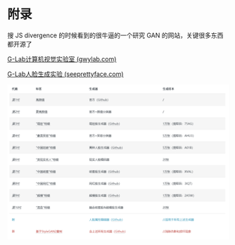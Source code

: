 # 附录



搜 JS divergence 的时候看到的很牛逼的一个研究 GAN 的网站，关键很多东西都开源了

[G-Lab计算机视觉实验室 (gwylab.com)](http://www.gwylab.com/)

[G-Lab人脸生成实验 (seeprettyface.com)](http://www.seeprettyface.com/index.html)

![seeprettyface](assets/seeprettyface.png)